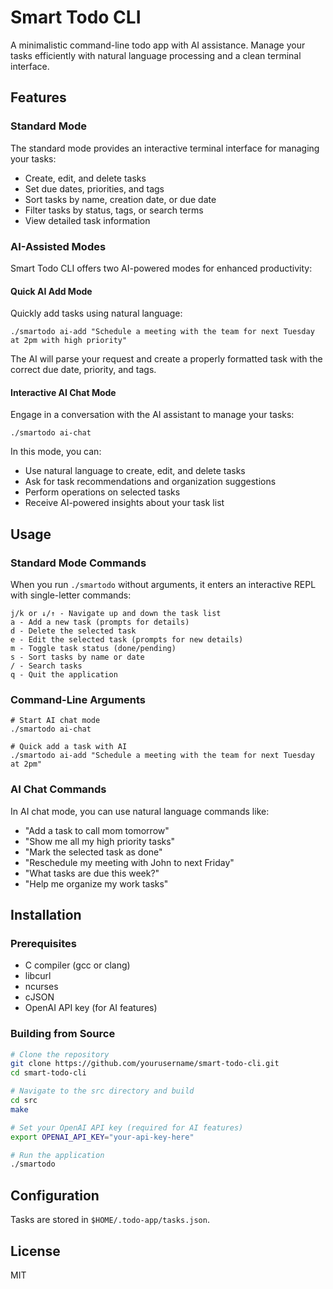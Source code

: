 # Smart Todo CLI

A minimalistic command-line todo app with AI assistance. Manage your tasks efficiently with natural language processing and a clean terminal interface.

## Features

### Standard Mode

The standard mode provides an interactive terminal interface for managing your tasks:

- Create, edit, and delete tasks
- Set due dates, priorities, and tags
- Sort tasks by name, creation date, or due date
- Filter tasks by status, tags, or search terms
- View detailed task information

### AI-Assisted Modes

Smart Todo CLI offers two AI-powered modes for enhanced productivity:

#### Quick AI Add Mode

Quickly add tasks using natural language:

```
./smartodo ai-add "Schedule a meeting with the team for next Tuesday at 2pm with high priority"
```

The AI will parse your request and create a properly formatted task with the correct due date, priority, and tags.

#### Interactive AI Chat Mode

Engage in a conversation with the AI assistant to manage your tasks:

```
./smartodo ai-chat
```

In this mode, you can:

- Use natural language to create, edit, and delete tasks
- Ask for task recommendations and organization suggestions
- Perform operations on selected tasks
- Receive AI-powered insights about your task list

## Usage

### Standard Mode Commands

When you run `./smartodo` without arguments, it enters an interactive REPL with single-letter commands:

```
j/k or ↓/↑ - Navigate up and down the task list
a - Add a new task (prompts for details)
d - Delete the selected task
e - Edit the selected task (prompts for new details)
m - Toggle task status (done/pending)
s - Sort tasks by name or date
/ - Search tasks
q - Quit the application
```

### Command-Line Arguments

```
# Start AI chat mode
./smartodo ai-chat

# Quick add a task with AI
./smartodo ai-add "Schedule a meeting with the team for next Tuesday at 2pm"
```

### AI Chat Commands

In AI chat mode, you can use natural language commands like:

- "Add a task to call mom tomorrow"
- "Show me all my high priority tasks"
- "Mark the selected task as done"
- "Reschedule my meeting with John to next Friday"
- "What tasks are due this week?"
- "Help me organize my work tasks"

## Installation

### Prerequisites

- C compiler (gcc or clang)
- libcurl
- ncurses
- cJSON
- OpenAI API key (for AI features)

### Building from Source

```bash
# Clone the repository
git clone https://github.com/yourusername/smart-todo-cli.git
cd smart-todo-cli

# Navigate to the src directory and build
cd src
make

# Set your OpenAI API key (required for AI features)
export OPENAI_API_KEY="your-api-key-here"

# Run the application
./smartodo
```

## Configuration

Tasks are stored in `$HOME/.todo-app/tasks.json`.

## License

MIT
